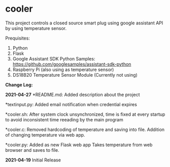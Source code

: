 # cooler
This project controls a closed source smart plug using google assistant
API by using temperature sensor.

Prequisites:
1. Python
2. Flask
3. Google Assistant SDK Python Samples:
https://github.com/googlesamples/assistant-sdk-python
4. Raspberry Pi (also using as temperature sensor)
5. DS18B20 Temperature Sensor Module (Currently not using)


**Change Log:**

**2021-04-27**
*README.md: Added description about the project

*textinput.py: Added email notification when credential expires

*cooler.sh:
After system clock unsynchronized, time is fixed at every
startup to avoid inconsistent time reeading by the main program

*cooler.c:
Removed hardcoding of temperature and saving into file.
Addition of changing temperature via web app.

*cooler.py:
Added as new Flask web app
Takes temperature from web browser and saves to file.

**2021-04-19**
Initial Release
